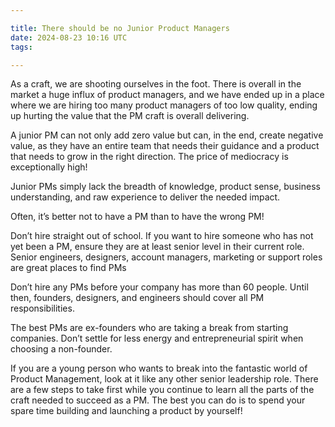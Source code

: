```yaml
---

title: There should be no Junior Product Managers
date: 2024-08-23 10:16 UTC
tags:

---
```


As a craft, we are shooting ourselves in the foot. There is overall in the market a huge influx of product managers, and we have ended up in a place where we are hiring too many product managers of too low quality, ending up hurting the value that the PM craft is overall delivering.

A junior PM can not only add zero value but can, in the end, create negative value, as they have an entire team that needs their guidance and a product that needs to grow in the right direction. The price of mediocracy is exceptionally high!

Junior PMs simply lack the breadth of knowledge, product sense, business understanding, and raw experience to deliver the needed impact.

Often, it’s better not to have a PM than to have the wrong PM!

Don’t hire straight out of school. If you want to hire someone who has not yet been a PM, ensure they are at least senior level in their current role. Senior engineers, designers, account managers, marketing or support roles are great places to find PMs

Don’t hire any PMs before your company has more than 60 people. Until then, founders, designers, and engineers should cover all PM responsibilities.

The best PMs are ex-founders who are taking a break from starting companies. Don’t settle for less energy and entrepreneurial spirit when choosing a non-founder.

If you are a young person who wants to break into the fantastic world of Product Management, look at it like any other senior leadership role. There are a few steps to take first while you continue to learn all the parts of the craft needed to succeed as a PM. The best you can do is to spend your spare time building and launching a product by yourself!